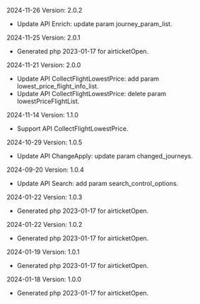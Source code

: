 2024-11-26 Version: 2.0.2
- Update API Enrich: update param journey_param_list.


2024-11-25 Version: 2.0.1
- Generated php 2023-01-17 for airticketOpen.

2024-11-21 Version: 2.0.0
- Update API CollectFlightLowestPrice: add param lowest_price_flight_info_list.
- Update API CollectFlightLowestPrice: delete param lowestPriceFlightList.


2024-11-14 Version: 1.1.0
- Support API CollectFlightLowestPrice.


2024-10-29 Version: 1.0.5
- Update API ChangeApply: update param changed_journeys.


2024-09-20 Version: 1.0.4
- Update API Search: add param search_control_options.


2024-01-22 Version: 1.0.3
- Generated php 2023-01-17 for airticketOpen.

2024-01-22 Version: 1.0.2
- Generated php 2023-01-17 for airticketOpen.

2024-01-19 Version: 1.0.1
- Generated php 2023-01-17 for airticketOpen.

2024-01-18 Version: 1.0.0
- Generated php 2023-01-17 for airticketOpen.

